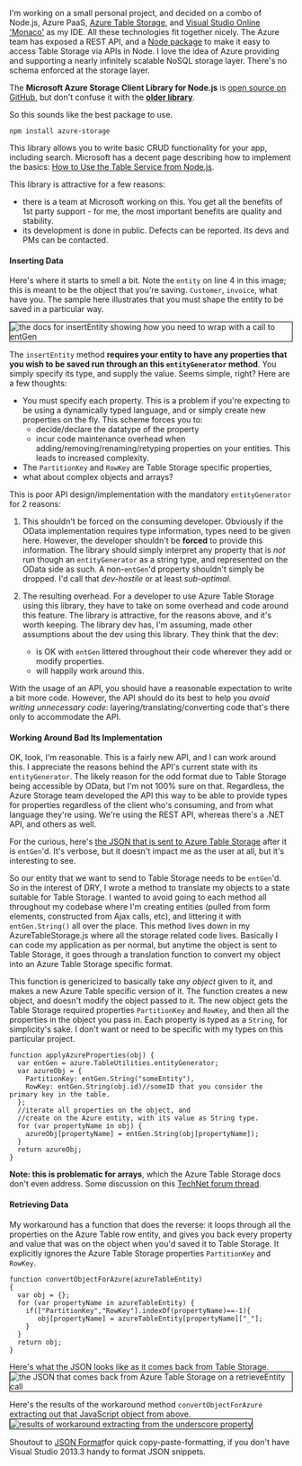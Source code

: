 <!--{Title:"Azure Node SDK Library Table Storage Is Frustrating For Complex Objects",PublishedOn:"07-Aug-2014 08:59",Intro:"I'm moving from blob storage to table storage and finding that the table storage APIs are frustrating."}-->
<style>img{border:1px solid black;}</style>
I'm working on a small personal project, and decided on a combo of Node.js, Azure PaaS, [Azure Table Storage](http://azure.microsoft.com/en-us/documentation/articles/storage-nodejs-how-to-use-table-storage/#what-is), and [Visual Studio Online 'Monaco'](http://i.imgur.com/JRGTL5O.png) as my IDE. All these technologies fit together nicely. The Azure team has exposed a REST API, and a [Node package](https://www.npmjs.org/package/azure-storage) to make it easy to access Table Storage via APIs in Node. I love the idea of Azure providing and supporting a nearly infinitely scalable NoSQL storage layer. There's no schema enforced at the storage layer.

The **Microsoft Azure Storage Client Library for Node.js** is [open source on GitHub](https://github.com/Azure/azure-storage-node), but don't confuse it with the [**older library**](https://www.npmjs.org/package/azure).

So this sounds like the best package to use.

    npm install azure-storage 

This library allows you to write basic CRUD functionality for your app, including search. Microsoft has a decent page describing how to implement the basics: [How to Use the Table Service from Node.js](http://azure.microsoft.com/en-us/documentation/articles/storage-nodejs-how-to-use-table-storage). 

This library is attractive for a few reasons:

- there is a team at Microsoft working on this. You get all the benefits of 1st party support - for me, the most important benefits are quality and stability.
- its development is done in public. Defects can be reported. Its devs and PMs can be contacted.

#### Inserting Data

Here's where it starts to smell a bit. Note the `entity` on line 4 in this image; this is meant to be the object that you're saving. `Customer`, `invoice`, what have you. The sample here illustrates that you must shape the entity to be saved in a particular way.

![the docs for insertEntity showing how you need to wrap with a call to entGen](http://i.imgur.com/7Yn1q17.png)

The `insertEntity` method **requires your entity to have any properties that you wish to be saved run through an this `entityGenerator` method**. You simply specify its type, and supply the value. Seems simple, right? Here are a few thoughts:

- You must specify each property. This is a problem if you're expecting to be using a dynamically typed language, and or simply create new properties on the fly. This scheme forces you to:
  - decide/declare the datatype of the property
  - incur code maintenance overhead when adding/removing/renaming/retyping properties on your entities. This leads to increased complexity. 
- The `PartitionKey` and `RowKey` are Table Storage specific properties,  
- what about complex objects and arrays?

This is poor API design/implementation with the mandatory `entityGenerator` for 2 reasons:

1. This shouldn't be forced on the consuming developer. Obviously if the OData implementation requires type information, types need to be given here. However, the developer shouldn't be **forced** to provide this information. The library should simply interpret any property that is *not* run though an `entityGenerator` as a string type, and represented on the OData side as such. A non-`entGen`'d property shouldn't simply be dropped. I'd call that *dev-hostile* or at least *sub-optimal*.
 
2. The resulting overhead. For a developer to use Azure Table Storage using this library, they have to take on some overhead and code around this feature. The library is attractive, for the reasons above, and it's worth keeping. The library dev has, I'm assuming, made other assumptions about the dev using this library. They think that the dev:
	- is OK with `entGen` littered throughout their code wherever they add or modify properties.
	- will happily work around this.

With the usage of an API, you should have a reasonable expectation to write a bit more code. However, the API should do its best to help you *avoid writing unnecessary code*: layering/translating/converting code that's there only to accommodate the API.  

#### Working Around Bad Its Implementation

OK, look, I'm reasonable. This is a fairly new API, and I can work around this. I appreciate the reasons behind the API's current state with its `entityGenerator`. The likely reason for the odd format due to Table Storage being accessible by OData, but I'm not 100% sure on that. Regardless, the Azure Storage team developed the API this way to be able to provide types for properties regardless of the client who's consuming, and from what language they're using. We're using the REST API, whereas there's a .NET API, and others as well.

For the curious, here's [the JSON that is sent to Azure Table Storage](http://i.imgur.com/GriiDft.png) after it is `entGen`'d. It's verbose, but it doesn't impact me as the user at all, but it's interesting to see. 

So our entity that we want to send to Table Storage needs to be `entGen`'d. So in the interest of DRY, I wrote a method to translate my objects to a state suitable for Table Storage. I wanted to avoid going to each method all throughout my codebase where I'm creating entities (pulled from form elements, constructed from Ajax calls, etc), and littering it with `entGen.String()` all over the place. This method lives down in my AzureTableStorage.js where all the storage related code lives. Basically I can code my application as per normal, but anytime the object is sent to Table Storage, it goes through a translation function to convert my object into an Azure Table Storage specific format.

This function is genericized to basically take *any object* given to it, and makes a new Azure Table specific version of it. The function creates a new object, and doesn't modify the object passed to it. The new object gets the Table Storage required properties `PartitionKey` and `RowKey`, and then all the properties in the object you pass in. Each property is typed as a `String`, for simplicity's sake. I don't want or need to be specific with my types on this particular project.

	function applyAzureProperties(obj) {
	  var entGen = azure.TableUtilities.entityGenerator;
	  var azureObj = {
	    PartitionKey: entGen.String("someEntity"),
	    RowKey: entGen.String(obj.id)//someID that you consider the primary key in the table.
	  };
	  //iterate all properties on the object, and
	  //create on the Azure entity, with its value as String type.
	  for (var propertyName in obj) {        
	    azureObj[propertyName] = entGen.String(obj[propertyName]);        
	  }
	  return azureObj;
	}

**Note: this is problematic for arrays**, which the Azure Table Storage docs don't even address. Some discussion on this [TechNet forum thread](http://social.technet.microsoft.com/Forums/sharepoint/en-US/7d53baac-a074-4074-8fff-f47ae926ea45/storing-json-in-windows-azure-tables?forum=windowsazuredata).

#### Retrieving Data

My workaround has a function that does the reverse: it loops through all the properties on the Azure Table row entity, and gives you back every property and value that was on the object when you'd saved it to Table Storage. It explicitly ignores the Azure Table Storage properties `PartitionKey` and `RowKey`.

	function convertObjectForAzure(azureTableEntity) 
	{
	  var obj = {};
	  for (var propertyName in azureTableEntity) {
        if(["PartitionKey","RowKey"].indexOf(propertyName)==-1){
	       obj[propertyName] = azureTableEntity[propertyName]["_"];
        }
	  }
	  return obj;
	}

Here's what the JSON looks like as it comes back from Table Storage.
![the JSON that comes back from Azure Table Storage on a retrieveEntity call](http://i.imgur.com/whZQUw2.png)

Here's the results of the workaround method `convertObjectForAzure` extracting out that JavaScript object from above.
![results of workaround extracting from the underscore property](http://i.imgur.com/t9RkEAp.png)


Shoutout to [JSON Format](http://jsonformat.com/)for quick copy-paste-formatting, if you don't have Visual Studio 2013.3 handy to format JSON snippets.

